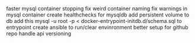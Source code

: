 faster mysql container stopping
fix weird container naming
fix warnings in mysql container
create healthchecks for mysqldb
add persistent volume to db
add this mysql -u root -p < docker-entrypoint-initdb.d/schema.sql to entrypoint
create ansible to run/clear envinronment
better setup for github repo
handle api versioning
